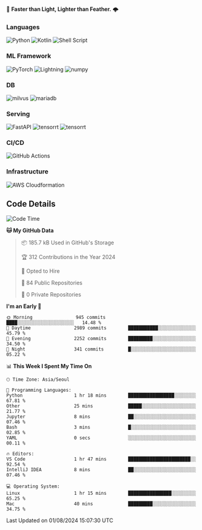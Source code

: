 :rocket: **Faster than Light, Lighter than Feather.** 🌩️

### Languages
![Python](https://img.shields.io/badge/python-3670A0?style=for-the-badge&logo=python&logoColor=ffdd54) ![Kotlin](https://img.shields.io/badge/kotlin-%237F52FF.svg?style=for-the-badge&logo=kotlin&logoColor=white) ![Shell Script](https://img.shields.io/badge/shell_script-%23121011.svg?style=for-the-badge&logo=gnu-bash&logoColor=white)


### ML Framework
<img alt="PyTorch" src ="https://img.shields.io/badge/PyTorch-EE4C2C.svg?&style=for-the-badge&logo=PyTorch&logoColor=white"/> ![Lightning](https://img.shields.io/badge/lightning-792EE5.svg?style=for-the-badge&logo=lightning&logoColor=white) <img alt="numpy" src ="https://img.shields.io/badge/NumPy-013243.svg?&style=for-the-badge&logo=NumPy&logoColor=white"/> 

### DB
<img alt="milvus" src ="https://img.shields.io/badge/milvus-00A1EA.svg?&style=for-the-badge&logo=milvus&logoColor=white"/> <img alt="mariadb" src ="https://img.shields.io/badge/mariadb-003545.svg?&style=for-the-badge&logo=mariadb&logoColor=white"/>


### Serving
<img alt="FastAPI" src ="https://img.shields.io/badge/FastAPI-3E8E84.svg?&style=for-the-badge&logo=FastAPI&logoColor=white"/> <img alt="tensorrt" src ="https://img.shields.io/badge/TensorRT-76B900.svg?&style=for-the-badge&logo=nvidia&logoColor=white"/> <img alt="tensorrt" src ="https://img.shields.io/badge/Onnx-005CED.svg?&style=for-the-badge&logo=onnx&logoColor=white"/>

### CI/CD
![GitHub Actions](https://img.shields.io/badge/github%20actions-%232671E5.svg?style=for-the-badge&logo=githubactions&logoColor=white)

### Infrastructure
![AWS Cloudformation](https://img.shields.io/badge/AWS_Cloudformation-%23FF9900.svg?style=for-the-badge&logo=amazonwebservices&logoColor=white)


## Code Details

<!--START_SECTION:waka-->
![Code Time](http://img.shields.io/badge/Code%20Time-475%20hrs%2027%20mins-blue)

**🐱 My GitHub Data** 

> 📦 185.7 kB Used in GitHub's Storage 
 > 
> 🏆 312 Contributions in the Year 2024
 > 
> 💼 Opted to Hire
 > 
> 📜 84 Public Repositories 
 > 
> 🔑 0 Private Repositories 
 > 
**I'm an Early 🐤** 

```text
🌞 Morning                945 commits         ████░░░░░░░░░░░░░░░░░░░░░   14.48 % 
🌆 Daytime                2989 commits        ███████████░░░░░░░░░░░░░░   45.79 % 
🌃 Evening                2252 commits        █████████░░░░░░░░░░░░░░░░   34.50 % 
🌙 Night                  341 commits         █░░░░░░░░░░░░░░░░░░░░░░░░   05.22 % 
```


📊 **This Week I Spent My Time On** 

```text
🕑︎ Time Zone: Asia/Seoul

💬 Programming Languages: 
Python                   1 hr 18 mins        █████████████████░░░░░░░░   67.81 % 
Other                    25 mins             █████░░░░░░░░░░░░░░░░░░░░   21.77 % 
Jupyter                  8 mins              ██░░░░░░░░░░░░░░░░░░░░░░░   07.46 % 
Bash                     3 mins              █░░░░░░░░░░░░░░░░░░░░░░░░   02.85 % 
YAML                     0 secs              ░░░░░░░░░░░░░░░░░░░░░░░░░   00.11 % 

🔥 Editors: 
VS Code                  1 hr 47 mins        ███████████████████████░░   92.54 % 
IntelliJ IDEA            8 mins              ██░░░░░░░░░░░░░░░░░░░░░░░   07.46 % 

💻 Operating System: 
Linux                    1 hr 15 mins        ████████████████░░░░░░░░░   65.25 % 
Mac                      40 mins             █████████░░░░░░░░░░░░░░░░   34.75 % 
```


 Last Updated on 01/08/2024 15:07:30 UTC
<!--END_SECTION:waka-->

